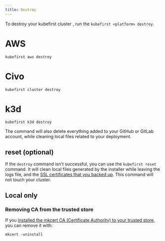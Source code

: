 ```yaml
---
title: Destroy
---
```


To destroy your kubefirst cluster , run the `kubefirst <platform> destroy`.

<!--tabs-->
# AWS

```shell
kubefirst aws destroy
```

# Civo

```shell
kubefirst cluster destroy
```

# k3d

```shell
kubefirst k3d destroy
```
<!--/tabs-->

The command will also delete everything added to your GitHub or GitLab account, while cleaning local files related to your deployment.

## reset (optional)

If the `destroy` command isn't successful, you can use the `kubefirst reset` command. It will clean local files generated by the installer while leaving the logs file, and the [SSL certificates that you backed up](../../explore/certificates/#backup-and-restore-certificates). This command will not touch your cluster.

## Local only

### Removing CA from the trusted store

If you [installed the mkcert CA (Certificate Authority) to your trusted store,](../kubefirst/local/github/install#install-the-ca-certificate-authority-of-mkcert-in-your-trusted-store-optional) you can remove it with:

```shell
mkcert -uninstall
```
